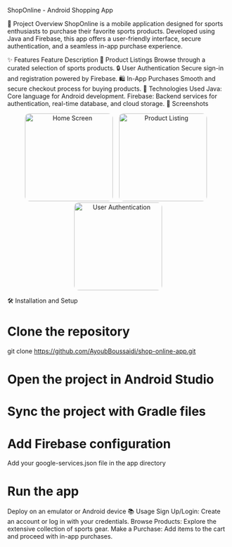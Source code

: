 ShopOnline - Android Shopping App
 
 

🛒 Project Overview
ShopOnline is a mobile application designed for sports enthusiasts to purchase their favorite sports products. Developed using Java and Firebase, this app offers a user-friendly interface, secure authentication, and a seamless in-app purchase experience.

✨ Features
Feature	Description
🏀 Product Listings	Browse through a curated selection of sports products.
🔒 User Authentication	Secure sign-in and registration powered by Firebase.
🛍️ In-App Purchases	Smooth and secure checkout process for buying products.
🚀 Technologies Used
Java: Core language for Android development.
Firebase: Backend services for authentication, real-time database, and cloud storage.
📸 Screenshots
<p align="center">
  <img src="login.png" alt="Home Screen" width="200" style="border-radius: 10px; margin-right: 10px;">
  <img src="admin.png" alt="Product Listing" width="200" style="border-radius: 10px; margin-right: 10px;">
  <img src="welcome.png" alt="User Authentication" width="200" style="border-radius: 10px;">
</p>

🛠️ Installation and Setup

# Clone the repository
git clone https://github.com/AyoubBoussaidi/shop-online-app.git

# Open the project in Android Studio

# Sync the project with Gradle files

# Add Firebase configuration
Add your google-services.json file in the app directory

# Run the app
Deploy on an emulator or Android device
📚 Usage
Sign Up/Login: Create an account or log in with your credentials.
Browse Products: Explore the extensive collection of sports gear.
Make a Purchase: Add items to the cart and proceed with in-app purchases.
